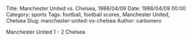 Title: Manchester United vs. Chelsea, 1986/04/09
Date: 1986/04/09 00:00
Category: sports
Tags: football, football scores, Manchester United, Chelsea
Slug: manchester-united-vs-chelsea
Author: carbonero


Manchester United 1 - 2 Chelsea
